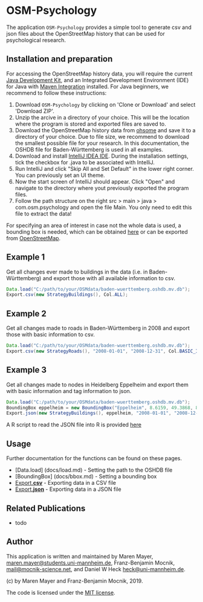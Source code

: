 # OSM-Psychology

The application `OSM-Psychology` provides a simple tool to generate csv and json files about the OpenStreetMap history that can be used for psychological research.

## Installation and preparation

For accessing the OpenStreetMap history data, you will require the current [Java Development Kit](https://www.oracle.com/technetwork/java/javase/downloads/index.html), and an Integrated Development Environment (IDE) for Java with [Maven Integration](https://maven.apache.org/) installed.
For Java beginners, we recommend to follow these instructions: 

1. Download `OSM-Psychology` by clicking on 'Clone or Download' and select 'Download ZIP'.
2. Unzip the arcive in a directory of your choice. This will be the location where the program is stored and exported files are saved to.
3. Download the OpenStreetMap history data from [ohsome](http://downloads.ohsome.org/v0.5/) and save it to a directory of your choice. Due to file size, we recommend to download the smallest possible file for your research. In this documentation, the OSHDB file for Baden-Württemberg is used in all examples.
4. Download and install [IntelliJ IDEA IDE](https://www.jetbrains.com/idea/download/). During the installation settings, tick the checkbox for .java to be associated with IntelliJ. 
5. Run IntelliJ and click "Skip All and Set Default" in the lower right corner. You can previously set an UI theme.
6. Now the start screen of IntelliJ should appear. Click "Open" and navigate to the directory where yout previously exported the program files.
7. Follow the path structure on the right src > main > java > com.osm.psychology and open the file Main. You only need to edit this file to extract the data!

For specifying an area of interest in case not the whole data is used, a bounding box is needed, which can be obtained [here](http://norbertrenner.de/osm/bbox.html) or can be exported from [OpenStreetMap](https://www.openstreetmap.org/).

## Example 1

Get all changes ever made to buildings in the data (i.e. in Baden-Württemberg) and export those with all available information to csv.

```java
Data.load("C:/path/to/your/OSMdata/baden-wuerttemberg.oshdb.mv.db");
Export.csv(new StrategyBuildings(), Col.ALL);
```


## Example 2

Get all changes made to roads in Baden-Württemberg in 2008 and export those with basic information to csv.

```java
Data.load("C:/path/to/your/OSMdata/baden-wuerttemberg.oshdb.mv.db");
Export.csv(new StrategyRoads(), "2008-01-01", "2008-12-31", Col.BASIC_INFORMATION);
```

## Example 3

Get all changes made to nodes in Heidelberg Eppelheim and export them with basic information and tag information to json.

```java
Data.load("C:/path/to/your/OSMdata/baden-wuerttemberg.oshdb.mv.db");
BoundingBox eppelheim = new BoundingBox("Eppelheim", 8.6159, 49.3868, 8.6555, 49.4153);
Export.json(new StrategyBuildings(), eppelheim, "2008-01-01", "2008-12-31", Col.BASIC_INFORMATION, Col.TAGS);
```
A R script to read the JSON file into R is provided [here](src-r/readJSONtoR.R)

## Usage

Further documentation for the functions can be found on these pages.
* [Data.load] (docs/load.md) - Setting the path to the OSHDB file
* [BoundingBox] (docs/bbox.md) - Setting a bounding box
* [Export.**csv**](docs/csv.md) - Exporting data in a CSV file
* [Export.**json**](docs/json.md) - Exporting data in a JSON file

## Related Publications

* todo

## Author

This application is written and maintained by Maren Mayer, <maren.mayer@students.uni-mannheim.de>, Franz-Benjamin Mocnik, <mail@mocnik-science.net>, and Daniel W Heck <heck@uni-mannheim.de>.

(c) by Maren Mayer and Franz-Benjamin Mocnik, 2019.

The code is licensed under the [MIT license](https://github.com/mocnik-science/osm-psychology/blob/master/LICENSE).
